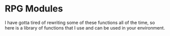 RPG Modules
===========

I have gotta tired of rewriting some of these functions all of the time, so here is a library of functions that I use and can be used in your environment. 